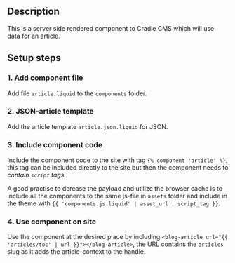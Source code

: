 ## Description
This is a server side rendered component to Cradle CMS which will use data for an article.

## Setup steps

### 1. Add component file
Add file `article.liquid` to the `components` folder. 

### 2. JSON-article template
Add the article template `article.json.liquid` for JSON.

### 3. Include component code
Include the component code to the site with tag `{% component 'article' %}`, this tag can be included directly to the site but then the component needs to *contain `script` tags*.

A good practise to dcrease the payload and utilize the browser cache is to include all the components to the same js-file in `assets` folder and include in the theme with `{{ 'components.js.liquid' | asset_url | script_tag }}`.

### 4. Use component on site
Use the component at the desired place by including `<blog-article url="{{ 'articles/toc' | url }}"></blog-article>`, the URL contains the `articles` slug as it adds the article-context to the handle.
